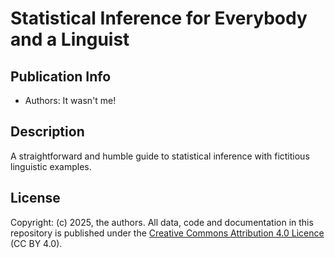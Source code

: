 # Statistical Inference for Everybody and a Linguist
## Publication Info
- Authors: It wasn't me!
## Description
A straightforward and humble guide to statistical inference with fictitious linguistic examples.
## License
Copyright: (c) 2025, the authors.
All data, code and documentation in this repository is published under the [Creative Commons Attribution 4.0 Licence](http://creativecommons.org/licenses/by/4.0/) (CC BY 4.0).
